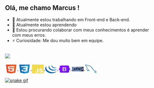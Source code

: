 ## Olá, me chamo Marcus ! 


- 🔭 Atualmente estou trabalhando em Front-end e Back-end.
- 🌱 Atualmente estou aprendendo 
- 👯 Estou procurando colaborar com meus conhecimentos é aprender com meus erros.  
- ⚡ Curiosidade: Me dou muito bem em equipe.

##

<div>
  <a href="https://github.com/MarcusContatoDev">
  <img height="180em" src="https://github-readme-stats.vercel.app/api?username=MarcusContatoDev&show_icons=true&theme=onedark&include_all_commits=true&count_private=true"/>
  
</div>
  
  
  
<div style="display: inline_block"><br>
   <img align="center" alt="Marcus-Html" height="30" width="40" src="https://raw.githubusercontent.com/devicons/devicon/master/icons/html5/html5-original.svg">
   <img align="center" alt="Marcus-css3" height="30" width="40" src="https://raw.githubusercontent.com/devicons/devicon/master/icons/css3/css3-original.svg">
   <img align="center" alt="Marcus-javascript" height="30" width="40" src="https://raw.githubusercontent.com/devicons/devicon/master/icons/javascript/javascript-plain.svg">
   <img align="center" alt="Marcus-jquery" height="30" width="40" src="https://raw.githubusercontent.com/devicons/devicon/master/icons/jquery/jquery-original.svg">
   <img align="center" alt="Marcus-bootstrap" height="30" width="40" src="https://raw.githubusercontent.com/devicons/devicon/master/icons/bootstrap/bootstrap-original.svg">
   <img align="center" alt="Marcus-php" height="30" width="40" src="https://raw.githubusercontent.com/devicons/devicon/master/icons/php/php-original.svg">
   <img align="center" alt="Marcus-mysql" height="30" width="40" src="https://raw.githubusercontent.com/devicons/devicon/master/icons/mysql/mysql-original.svg">
</div>  
  
  
 ![snake gif](https://github.com/MarcusContatoDev/MarcusContatoDev/blob/output/github-contribution-grid-snake.svg)
